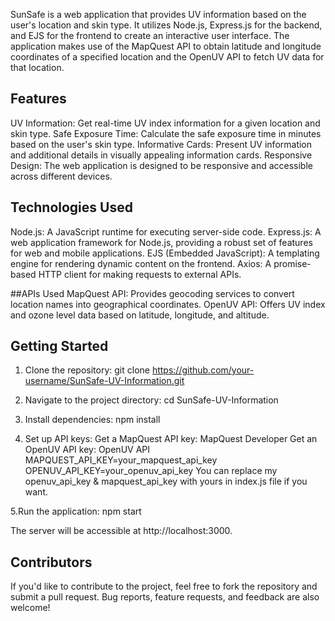 SunSafe is a web application that provides UV information based on the user's location and skin type. It utilizes Node.js, Express.js for the backend, and EJS for the frontend to create an interactive user interface. The application makes use of the MapQuest API to obtain latitude and longitude coordinates of a specified location and the OpenUV API to fetch UV data for that location.

## Features

UV Information: Get real-time UV index information for a given location and skin type.
Safe Exposure Time: Calculate the safe exposure time in minutes based on the user's skin type.
Informative Cards: Present UV information and additional details in visually appealing information cards.
Responsive Design: The web application is designed to be responsive and accessible across different devices.

## Technologies Used

Node.js: A JavaScript runtime for executing server-side code.
Express.js: A web application framework for Node.js, providing a robust set of features for web and mobile applications.
EJS (Embedded JavaScript): A templating engine for rendering dynamic content on the frontend.
Axios: A promise-based HTTP client for making requests to external APIs.

##APIs Used
MapQuest API: Provides geocoding services to convert location names into geographical coordinates.
OpenUV API: Offers UV index and ozone level data based on latitude, longitude, and altitude.


## Getting Started
1. Clone the repository:
git clone https://github.com/your-username/SunSafe-UV-Information.git


2. Navigate to the project directory:
cd SunSafe-UV-Information


3. Install dependencies:
npm install

4. Set up API keys:
Get a MapQuest API key: MapQuest Developer
Get an OpenUV API key: OpenUV API
MAPQUEST_API_KEY=your_mapquest_api_key
OPENUV_API_KEY=your_openuv_api_key
You can replace my openuv_api_key &  mapquest_api_key with yours in index.js file if you want.

5.Run the application:
npm start

The server will be accessible at http://localhost:3000.

## Contributors
If you'd like to contribute to the project, feel free to fork the repository and submit a pull request. Bug reports, feature requests, and feedback are also welcome!
